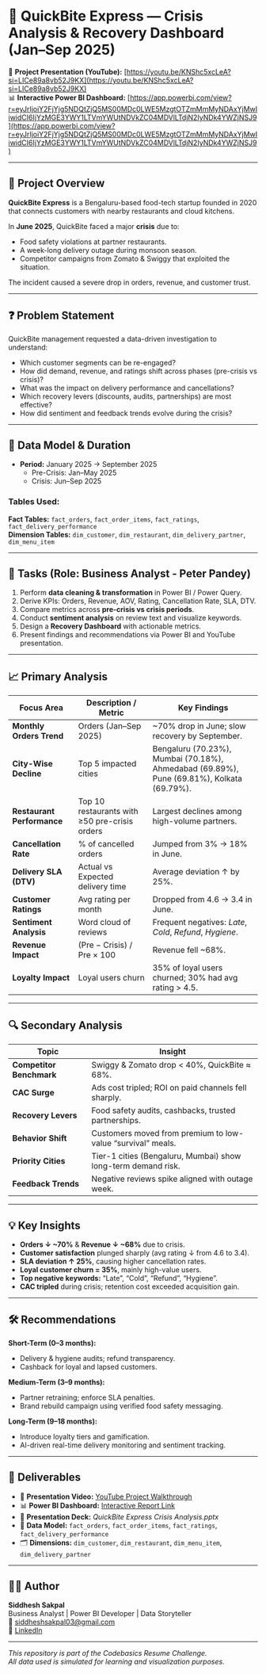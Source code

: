 # 🍔 QuickBite Express — Crisis Analysis & Recovery Dashboard (Jan–Sep 2025)

🎥 **Project Presentation (YouTube):** [https://youtu.be/KNShc5xcLeA?si=LICe89a8vb52J9KX](https://youtu.be/KNShc5xcLeA?si=LICe89a8vb52J9KX)  
📊 **Interactive Power BI Dashboard:** [https://app.powerbi.com/view?r=eyJrIjoiY2FjYjg5NDQtZjQ5MS00MDc0LWE5MzgtOTZmMmMyNDAxYjMwIiwidCI6IjYzMGE3YWY1LTVmYWUtNDVkZC04MDVlLTdjN2IyNDk4YWZjNSJ9](https://app.powerbi.com/view?r=eyJrIjoiY2FjYjg5NDQtZjQ5MS00MDc0LWE5MzgtOTZmMmMyNDAxYjMwIiwidCI6IjYzMGE3YWY1LTVmYWUtNDVkZC04MDVlLTdjN2IyNDk4YWZjNSJ9)

---

## 🧭 Project Overview

**QuickBite Express** is a Bengaluru-based food-tech startup founded in 2020 that connects customers with nearby restaurants and cloud kitchens.  

In **June 2025**, QuickBite faced a major **crisis** due to:  
- Food safety violations at partner restaurants.  
- A week-long delivery outage during monsoon season.  
- Competitor campaigns from Zomato & Swiggy that exploited the situation.  

The incident caused a severe drop in orders, revenue, and customer trust.

---

## ❓ Problem Statement

QuickBite management requested a data-driven investigation to understand:

- Which customer segments can be re-engaged?  
- How did demand, revenue, and ratings shift across phases (pre-crisis vs crisis)?  
- What was the impact on delivery performance and cancellations?  
- Which recovery levers (discounts, audits, partnerships) are most effective?  
- How did sentiment and feedback trends evolve during the crisis?

---

## 🧩 Data Model & Duration

- **Period:** January 2025 → September 2025  
  - Pre-Crisis: Jan–May 2025  
  - Crisis: Jun–Sep 2025  

### Tables Used:
**Fact Tables:** `fact_orders`, `fact_order_items`, `fact_ratings`, `fact_delivery_performance`  
**Dimension Tables:** `dim_customer`, `dim_restaurant`, `dim_delivery_partner`, `dim_menu_item`

---

## 💼 Tasks (Role: Business Analyst - Peter Pandey)

1. Perform **data cleaning & transformation** in Power BI / Power Query.  
2. Derive KPIs: Orders, Revenue, AOV, Rating, Cancellation Rate, SLA, DTV.  
3. Compare metrics across **pre-crisis vs crisis periods**.  
4. Conduct **sentiment analysis** on review text and visualize keywords.  
5. Design a **Recovery Dashboard** with actionable metrics.  
6. Present findings and recommendations via Power BI and YouTube presentation.  

---

## 📈 Primary Analysis

| Focus Area | Description / Metric | Key Findings |
|-------------|----------------------|---------------|
| **Monthly Orders Trend** | Orders (Jan–Sep 2025) | ~70% drop in June; slow recovery by September. |
| **City-Wise Decline** | Top 5 impacted cities | Bengaluru (70.23%), Mumbai (70.18%), Ahmedabad (69.89%), Pune (69.81%), Kolkata (69.79%). |
| **Restaurant Performance** | Top 10 restaurants with ≥50 pre-crisis orders | Largest declines among high-volume partners. |
| **Cancellation Rate** | % of cancelled orders | Jumped from 3% → 18% in June. |
| **Delivery SLA (DTV)** | Actual vs Expected delivery time | Average deviation ↑ by 25%. |
| **Customer Ratings** | Avg rating per month | Dropped from 4.6 → 3.4 in June. |
| **Sentiment Analysis** | Word cloud of reviews | Frequent negatives: *Late*, *Cold*, *Refund*, *Hygiene*. |
| **Revenue Impact** | (Pre − Crisis) / Pre × 100 | Revenue fell ~68%. |
| **Loyalty Impact** | Loyal users churn | 35% of loyal users churned; 30% had avg rating > 4.5. |

---

## 🔍 Secondary Analysis

| Topic | Insight |
|-------|----------|
| **Competitor Benchmark** | Swiggy & Zomato drop < 40%, QuickBite ≈ 68%. |
| **CAC Surge** | Ads cost tripled; ROI on paid channels fell sharply. |
| **Recovery Levers** | Food safety audits, cashbacks, trusted partnerships. |
| **Behavior Shift** | Customers moved from premium to low-value “survival” meals. |
| **Priority Cities** | Tier-1 cities (Bengaluru, Mumbai) show long-term demand risk. |
| **Feedback Trends** | Negative reviews spike aligned with outage week. |

---

## 💡 Key Insights

- **Orders ↓ ~70%** & **Revenue ↓ ~68%** due to crisis.  
- **Customer satisfaction** plunged sharply (avg rating ↓ from 4.6 to 3.4).  
- **SLA deviation ↑ 25%**, causing higher cancellation rates.  
- **Loyal customer churn = 35%**, mainly high-value users.  
- **Top negative keywords:** “Late”, “Cold”, “Refund”, “Hygiene”.  
- **CAC tripled** during crisis; retention cost exceeded acquisition gain.  

---

## 🛠️ Recommendations

**Short-Term (0–3 months):**  
- Delivery & hygiene audits; refund transparency.  
- Cashback for loyal and lapsed customers.  

**Medium-Term (3–9 months):**  
- Partner retraining; enforce SLA penalties.  
- Brand rebuild campaign using verified food safety messaging.  

**Long-Term (9–18 months):**  
- Introduce loyalty tiers and gamification.  
- AI-driven real-time delivery monitoring and sentiment tracking.  

---

## 📂 Deliverables

- 🎥 **Presentation Video:** [YouTube Project Walkthrough](https://youtu.be/KNShc5xcLeA?si=LICe89a8vb52J9KX)  
- 📊 **Power BI Dashboard:** [Interactive Report Link](https://app.powerbi.com/view?r=eyJrIjoiY2FjYjg5NDQtZjQ5MS00MDc0LWE5MzgtOTZmMmMyNDAxYjMwIiwidCI6IjYzMGE3YWY1LTVmYWUtNDVkZC04MDVlLTdjN2IyNDk4YWZjNSJ9)  
- 📄 **Presentation Deck:** *QuickBite Express Crisis Analysis.pptx*  
- 🧮 **Data Model:** `fact_orders`, `fact_order_items`, `fact_ratings`, `fact_delivery_performance`  
- 🗂️ **Dimensions:** `dim_customer`, `dim_restaurant`, `dim_menu_item`, `dim_delivery_partner`  

---

## 👨‍💼 Author

**Siddhesh Sakpal**  
Business Analyst | Power BI Developer | Data Storyteller  
📧 siddheshsakpal03@gmail.com  
🔗 [LinkedIn](https://www.linkedin.com/in/siddhesh-sakpal-34625b157)

---

*This repository is part of the Codebasics Resume Challenge.  
All data used is simulated for learning and visualization purposes.*
